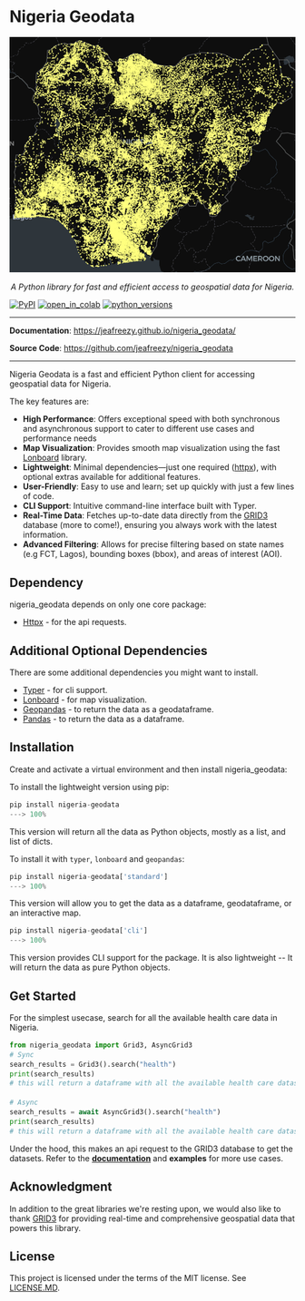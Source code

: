 # Nigeria Geodata

<div style="text-align: center;">
    <img src="./assets/temp_logo.png" alt="Temporary logo" />
    <p><em>A Python library for fast and efficient access to geospatial data for Nigeria.</em></p>
</div>

[![PyPI][pypi_badge]][pypi_link]
[![open_in_colab][colab_badge]][colab_notebook_link]
[![python_versions][supported_python_versions_badge]][pypi_link]

[pypi_badge]: https://img.shields.io/pypi/v/nigeria_geodata?color=%2334D058&label=pypi%20package
[pypi_link]: https://pypi.org/project/nigeria_geodata/
[colab_badge]: https://colab.research.google.com/assets/colab-badge.svg
[colab_notebook_link]: https://colab.research.google.com/github/jeafreezy/nigeria_geodata/blob/main
[supported_python_versions_badge]: https://img.shields.io/pypi/pyversions/fastapi.svg?color=%2334D058

---

**Documentation**: <a href="https://jeafreezy.github.io/nigeria_geodata" target="_blank">https://jeafreezy.github.io/nigeria_geodata/</a>

**Source Code**: <a href="https://github.com/jeafreezy/nigeria_geodata" target="_blank">https://github.com/jeafreezy/nigeria_geodata</a>

---

Nigeria Geodata is a fast and efficient Python client for accessing geospatial data for Nigeria.

The key features are:

- **High Performance**: Offers exceptional speed with both synchronous and asynchronous support to cater to different use cases and performance needs
- **Map Visualization**: Provides smooth map visualization using the fast [Lonboard](https://developmentseed.org/lonboard/latest/) library.
- **Lightweight**: Minimal dependencies—just one required ([httpx](https://www.python-httpx.org/)), with optional extras available for additional features.
- **User-Friendly**: Easy to use and learn; set up quickly with just a few lines of code.
- **CLI Support**: Intuitive command-line interface built with Typer.
- **Real-Time Data**: Fetches up-to-date data directly from the [GRID3](https://grid3.org/) database (more to come!), ensuring you always work with the latest information.
- **Advanced Filtering**: Allows for precise filtering based on state names (e.g FCT, Lagos), bounding boxes (bbox), and areas of interest (AOI).

## Dependency

nigeria_geodata depends on only one core package:

- [Httpx](https://www.python-httpx.org/) - for the api requests.

## Additional Optional Dependencies

There are some additional dependencies you might want to install.

- [Typer](https://typer.tiangolo.com/) - for cli support.
- [Lonboard](https://developmentseed.org/lonboard/latest/) - for map visualization.
- [Geopandas](https://geopandas.org/en/stable/) - to return the data as a geodataframe.
- [Pandas](https://pandas.pydata.org/) - to return the data as a dataframe.

## Installation

Create and activate a virtual environment and then install nigeria_geodata:

To install the lightweight version using pip:

<!-- termynal -->

```py
pip install nigeria-geodata
---> 100%
```

This version will return all the data as Python objects, mostly as a list, and list of dicts.

To install it with `typer`, `lonboard` and `geopandas`:

<!-- termynal -->

```py
pip install nigeria-geodata['standard']
---> 100%
```

This version will allow you to get the data as a dataframe, geodataframe, or an interactive map.

<!-- termynal -->

```py
pip install nigeria-geodata['cli']
---> 100%
```

This version provides CLI support for the package. It is also lightweight -- It will return the data as pure Python objects.

## Get Started

For the simplest usecase, search for all the available health care data in Nigeria.

<!-- termynal -->

```py
from nigeria_geodata import Grid3, AsyncGrid3
# Sync
search_results = Grid3().search("health")
print(search_results)
# this will return a dataframe with all the available health care datasets.

# Async
search_results = await AsyncGrid3().search("health")
print(search_results)
# this will return a dataframe with all the available health care datasets.
```

Under the hood, this makes an api request to the GRID3 database to get the datasets. Refer to the **[documentation](https://jeafreezy.github.io/nigeria_geodata)** and **examples** for more use cases.

## Acknowledgment

In addition to the great libraries we're resting upon, we would also like to thank [GRID3](https://grid3.org/) for providing real-time and comprehensive geospatial data that powers this library.

## License

This project is licensed under the terms of the MIT license. See [LICENSE.MD](https://github.com/jeafreezy/nigeria_geodata?tab=License-1-ov-file).
